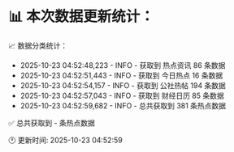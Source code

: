 📊 本次数据更新统计：
==========================

📈 数据分类统计：
- 2025-10-23 04:52:48,223 - INFO - 获取到 热点资讯 86 条数据
- 2025-10-23 04:52:51,443 - INFO - 获取到 今日热点 16 条数据
- 2025-10-23 04:52:54,157 - INFO - 获取到 公社热帖 194 条数据
- 2025-10-23 04:52:57,043 - INFO - 获取到 财经日历 85 条数据
- 2025-10-23 04:52:59,682 - INFO - 总共获取到 381 条热点数据

✅ 总共获取到 - 条热点数据

🕐 更新时间: 2025-10-23 04:52:59
